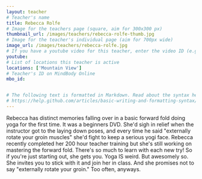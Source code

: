```yaml
---
layout: teacher
# Teacher's name
title: Rebecca Rolfe
# Image for the teachers page (square, aim for 300x300 px)
thumbnail_url: /images/teachers/rebecca-rolfe-thumb.jpg
# Image for the teacher's individual page (aim for 700px wide)
image_url: /images/teachers/rebecca-rolfe.jpg
# If you have a youtube video for this teacher, enter the video ID (e.g. qaqiC84uaNg)
youtube:
# List of locations this teacher is active
locations: ['Mountain View']
# Teacher's ID on MindBody Online
mbo_id:


# The following text is formatted in Markdown. Read about the syntax here:
# https://help.github.com/articles/basic-writing-and-formatting-syntax/
---
```


Rebecca has distinct memories falling over in a basic forward fold doing yoga for the first time. It was a beginners DVD. She'd sigh in relief when the instructor got to the laying down poses, and every time he said "externally rotate your groin muscles" she'd fight to keep a serious yogi face. Rebecca recently completed her 200 hour teacher training but she's still working on mastering the forward fold. There's so much to learn with each new try! So if you're just starting out, she gets you. Yoga IS weird. But awesomely so. She invites you to stick with it and join her in class. And she promises not to say "externally rotate your groin." Too often, anyways.
